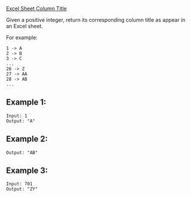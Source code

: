 [Excel Sheet Column Title](https://leetcode.com/problems/excel-sheet-column-title/)

Given a positive integer, return its corresponding column title as appear in an Excel sheet.

For example:

    1 -> A
    2 -> B
    3 -> C
    ...
    26 -> Z
    27 -> AA
    28 -> AB 
    ...
## Example 1:

```
Input: 1
Output: "A"
```

## Example 2:

```Input: 28
Output: "AB"
```

## Example 3:

```
Input: 701
Output: "ZY"
```
